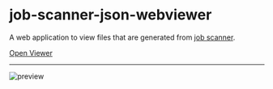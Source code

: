 # job-scanner-json-webviewer

A web application to view files that are generated from [job scanner](https://github.com/hsk-kr/job-scanner-crawler).

[Open Viewer](https://hsk-kr.github.io/job-scanner-json-webviewer/)

---

![preview](https://github.com/hsk-kr/job-scanner-json-webviewer/assets/57546034/1d895494-8036-463e-8d4d-ae954166102b)
